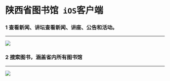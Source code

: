 # 陕西省图书馆` iOS`客户端 
### 1 查看新闻、讲坛查看新闻、讲座、公告和活动。
---  
![](http://7xotel.com1.z0.glb.clouddn.com/%E5%9B%BE%E4%B9%A6%E9%A6%86%E6%96%B0%E9%97%BB%E9%A1%B5%E9%9D%A2.png)  
### 2 搜索图书，涵盖省内所有图书馆  
---  
![](http://7xotel.com1.z0.glb.clouddn.com/%E5%9B%BE%E4%B9%A6%E9%A6%86%E6%90%9C%E7%B4%A2%E9%A1%B5%E9%9D%A2.png)

